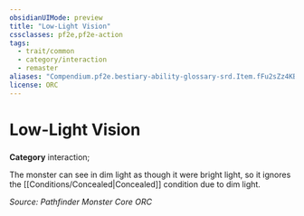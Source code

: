 ```yaml
---
obsidianUIMode: preview
title: "Low-Light Vision"
cssclasses: pf2e,pf2e-action
tags:
  - trait/common
  - category/interaction
  - remaster
aliases: "Compendium.pf2e.bestiary-ability-glossary-srd.Item.fFu2sZz4KB01fVRc"
license: ORC
---
```

# Low-Light Vision

### 

**Category** interaction; 




The monster can see in dim light as though it were bright light, so it ignores the [[Conditions/Concealed|Concealed]] condition due to dim light.

*Source: Pathfinder Monster Core*
*ORC*